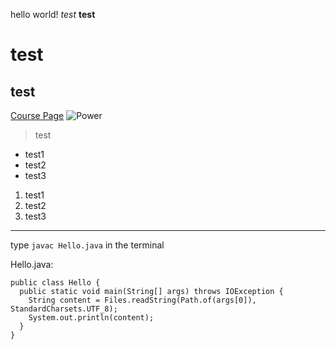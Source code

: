 hello world!
*test*
**test**
# test
## test
[Course Page](https://ucsd-cse15l-w24.github.io/week1/index.html)
![Power](https://upload.wikimedia.org/wikipedia/en/c/c2/Power_%28Chainsaw_Man%29.png)
> test

* test1
* test2
* test3

1. test1
2. test2
3. test3

---

type `javac Hello.java` in the terminal

Hello.java:
```
public class Hello {
  public static void main(String[] args) throws IOException {
    String content = Files.readString(Path.of(args[0]), StandardCharsets.UTF_8);    
    System.out.println(content);
  }
}
```
